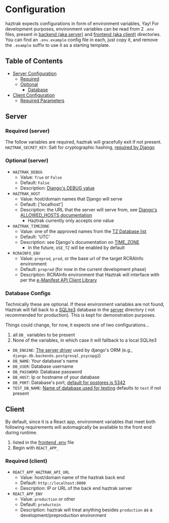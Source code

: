# Configuration

haztrak expects configurations in form of environment variables, Yay!
For development purposes, environment variables can be read from 2 `.env` files, present in
[backend (aka server)](../server) and [frontend (aka client)](../client) directories. You can
find an `.env.example` config
file in each, just copy it, and remove the `.example` suffix to use it as a starting template.

## Table of Contents

- [Server Configuration](#Server)
    - [Required](#required-(server))
    - [Optional](#optional-(server))
        - [Database](#Database-configs)
- [Client Configuration](#Client)
    - [Required Parameters](#required-(client))

## Server

### Required (server)

The follow variables are required, haztrak will gracefully exit if not present.
`HAZTRAK_SECRET_KEY`: Salt for cryptographic hashing,
[required by Django](https://docs.djangoproject.com/en/4.0/ref/settings/#secret-key)

### Optional (server)

* `HAZTRAK_DEBUG`
    * Value: `True` or `False`
    * Default: `False`
    * Description: [Django's DEBUG value](https://docs.djangoproject.com/en/4.0/ref/settings/#debug)
* `HAZTRAK_HOST`
    * Value: host/domain names that Django will serve
    * Default: ['localhost']
    * Description: the URL that the server will serve from,
      see [Django's ALLOWED_HOSTS documentation](https://docs.djangoproject.com/en/4.0/ref/settings/#allowed-hosts)
        * Haztrak currently only accepts one value
* `HAZTRAK_TIMEZONE`
    * Value: one of the approved names from
      the [TZ Database list](https://en.wikipedia.org/wiki/List_of_tz_database_time_zones)
    * Default: 'UTC'
    * Description: see Django's documentation
      on [TIME_ZONE](https://docs.djangoproject.com/en/4.0/ref/settings/#time-zone-1)
        * In the future, `USE_TZ` will be enabled by default
* `RCRAINFO_ENV`
    * Value: `preprod`, `prod`, or the base url of the target RCRAInfo environment
    * Default: `preprod` (for now in the current development phase)
    * Description: RCRAInfo environment that Haztrak will interface with per
      the [e-Manifest API Client Library](https://github.com/USEPA/e-manifest/tree/master/emanifest-py#methods)

### Database Configs

Technically these are optional. If these environment variables are not found, Haztrak will fall back
to a [SQLite3](https://www.sqlite.org/index.html) database in the [server](../server) directory (
not recommended for production). This is kept for demonstration purposes.

Things could change, for now, it expects one of two configurations...

1. all `DB_` variables to be present
2. None of the variables, in which case it will fallback to a local SQLite3

* `DB_ENGINE`: [The server driver](https://docs.djangoproject.com/en/4.0/ref/settings/#engine)
  used by django's ORM (e.g., `django.db.backends.postgresql_psycopg2`)
* `DB_NAME`: Your database's name
* `DB_USER`: Database username
* `DB_PASSWORD`: Database password
* `DB_HOST`: Ip or hostname of your database
* `DB_PORT`: Database's port,
  [default for postgres is 5342](https://www.postgresql.org/docs/current/app-postgres.html)
* `TEST_DB_NAME`: [Name of database used for testing](https://docs.djangoproject.com/en/4.0/ref/settings/#test)
  defaults to `test` if not present

## Client

By default, since it is a React app, environment variables that meet both following requirements
will automagically be available to the front end during runtime.

1. listed in the [frontend .env](../client/.env.example) file
2. Begin with `REACT_APP_`

### Required (client)

* `REACT_APP_HAZTRAK_API_URL`
    * Value: host/domain name of the haztrak back end
    * Default: `http://localhost:8000`
    * Description: IP or URL of the back end haztrak server
* `REACT_APP_ENV`
    * Value: `production` or other
    * Default: `productoin`
    * Description: haztrak will treat anything besides `production` as a development/preproduction
      environment
